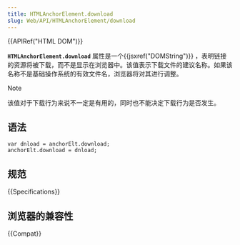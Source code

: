 ```yaml
---
title: HTMLAnchorElement.download
slug: Web/API/HTMLAnchorElement/download
---
```


{{APIRef("HTML DOM")}}

**`HTMLAnchorElement.download`** 属性是一个{{jsxref("DOMString")}} ，表明链接的资源将被下载，而不是显示在浏览器中。该值表示下载文件的建议名称。如果该名称不是基础操作系统的有效文件名，浏览器将对其进行调整。

> [!NOTE]
> 该值对于下载行为来说不一定是有用的，同时也不能决定下载行为是否发生。

## 语法

```
var dnload = anchorElt.download;
anchorElt.download = dnload;
```

## 规范

{{Specifications}}

## 浏览器的兼容性

{{Compat}}
